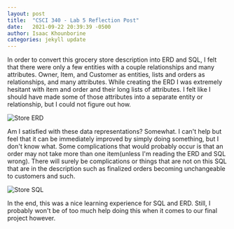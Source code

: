 ```yaml
---
layout: post
title:  "CSCI 340 - Lab 5 Reflection Post"
date:   2021-09-22 20:39:39 -0500
author: Isaac Khounborine
categories: jekyll update
---
```


In order to convert this grocery store description into ERD and SQL, I felt that
there were only a few entities with a couple relationships and many attributes. Owner,
Item, and Customer as entities, lists and orders as relationships, and many attributes.
While creating the ERD I was extremely hesitant with item and order and their long
lists of attributes. I felt like I should have made some of those attributes into a
separate entity or relationship, but I could not figure out how.

![Store ERD](https://khounborineii.github.io/assets/store_erd.PNG)

Am I satisfied with these data representations? Somewhat. I can't help but feel that
it can be immediately improved by simply doing something, but I don't know what.
Some complications that would probably occur is that an order may not take more
than one item(unless I'm reading the ERD and SQL wrong). There will surely be
complications or things that are not on this SQL that are in the description such as
finalized orders becoming unchangeable to customers and such.

![Store SQL](https://khounborineii.github.io/assets/store_sql.PNG)

In the end, this was a nice learning experience for SQL and ERD. Still, I probably won't be of too much help doing this when it comes to our final project however.
